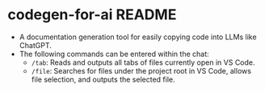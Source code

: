# codegen-for-ai README

- A documentation generation tool for easily copying code into LLMs like ChatGPT.
- The following commands can be entered within the chat:
  - `/tab`: Reads and outputs all tabs of files currently open in VS Code.
  - `/file`: Searches for files under the project root in VS Code, allows file selection, and outputs the selected file.